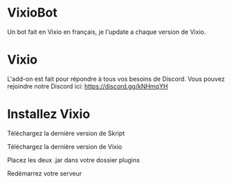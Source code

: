 # VixioBot
Un bot fait en Vixio en français, je l'update a chaque version de Vixio.

# Vixio
L'add-on est fait pour répondre à tous vos besoins de Discord. 
Vous pouvez rejoindre notre Discord ici: https://discord.gg/kNHmqYH

# Installez Vixio

Téléchargez la dernière version de Skript

Téléchargez la dernière version de Vixio

Placez les deux .jar dans votre dossier plugins

Redémarrez votre serveur
